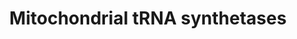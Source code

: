 ---
annotations:
- id: PW:0001324
  parent: regulatory pathway
  type: Pathway Ontology
  value: mitochondrial aminoacyl-tRNA biosynthetic pathway
authors:
- M.Braymer
- MaintBot
- Ddigles
- Eweitz
description: ''
last-edited: 2021-05-20
organisms:
- Saccharomyces cerevisiae
redirect_from:
- /index.php/Pathway:WP62
- /instance/WP62
- /instance/WP62_rr117312
revision: r117312
schema-jsonld:
- '@context': https://schema.org/
  '@id': https://wikipathways.github.io/pathways/WP62.html
  '@type': Dataset
  creator:
    '@type': Organization
    name: WikiPathways
  description: ''
  keywords:
  - AspRS
  - GluRS
  - IleRS
  - MetRS
  - TrpRS
  - pre ArgRS
  - pre AsnRS
  - pre AspRS
  - pre HisRS
  - pre LeuRS
  - pre LysRS
  - pre PheRS
  - pre ThrRS
  - pre TyrRS
  - pre ValRS
  license: CC0
  name: Mitochondrial tRNA synthetases
seo: CreativeWork
title: Mitochondrial tRNA synthetases
wpid: WP62
---